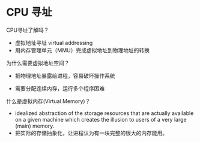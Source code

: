 # CPU 寻址

CPU寻址了解吗？ 

- 虚拟地址寻址 virtual addressing
- 用内存管理单元（MMU）完成虚拟地址到物理地址的转换



为什么需要虚拟地址空间？ 

- 把物理地址暴露给进程，容易破坏操作系统

- 需要分配连续内存，运行多个程序困难

  

什么是虚拟内存(Virtual Memory)？

- idealized abstraction of the storage resources that are actually available on a given machine which creates the illusion to users of a very large (main) memory.
- 把实际的存储抽象化，让进程认为有一块完整的很大的内存能用。
